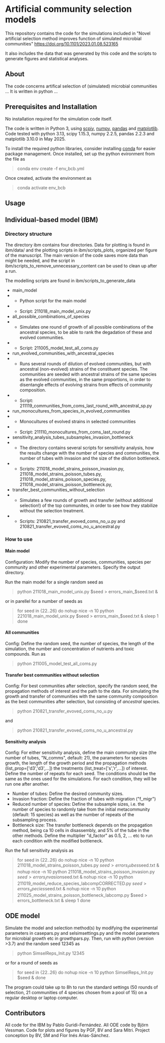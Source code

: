# Artificial community selection models
This repository contains the code for the simulations included in "Novel artificial selection method improves function of simulated microbial communities" https://doi.org/10.1101/2023.01.08.523165

It also includes the data that was generated by this code and the scripts to generate figures and statistical analyses.

## About
The code concerns artifical selection of (simulated) microbial communities ... It is written in python ... 

## Prerequisites and Installation
No installation required for the simulation code itself. 

The code is written in Python 3, using [scpiy](https://scipy.github.io/devdocs/dev/), [numpy](https://numpy.org/doc/stable/reference/index.html), [pandas](https://pandas.pydata.org/docs/user_guide/index.html) and [matplotlib](https://matplotlib.org/). Code tested with python 3.13, scipy 1.15.3, numpy 2.2.5, pandas 2.2.3 and matplotlib 3.10.0 in May 2025. 

To install the required python libraries, consider installing [conda](https://www.anaconda.com/docs/getting-started/miniconda/install) for easier package management. Once installed, set up the python evironment from the file as  
> conda env create -f env_bcb.yml

Once created, activate the environment as
> conda activate env_bcb

## Usage

## Individual-based model (IBM)
### Directory structure
The directory ibm contains four directories. Data for plotting is found in ibm/data/ and the plotting scripts in ibm/scripts_plots, organized per figure of the manuscript. The main version of the code saves more data than might be needed, and the script in ibm/scripts_to_remove_unnecessary_content can be used to clean up after a run.

The modelling scripts are found in ibm/scripts_to_generate_data
- main_model 
- - Python script for the main model
- - Script: 211018_main_model_unix.py
- all_possible_combinations_of_species
- - Simulates one round of growth of all possible combinations of the ancestral species, to be able to rank the degadation of these and evolved communities.
- - Script: 211005_model_test_all_coms.py
- run_evolved_communities_with_ancestral_species
- - Runs several rounds of dilution of evolved communities, but with ancestral (non-evolved) strains of the constituent species. The communities are seeded with ancestral strains of the same species as the evolved communities, in the same proportions, in order to disentangle effects of evolving strains from effects of community composition. 
- - Script: 211119_communities_from_coms_last_round_with_ancestral_sp.py
- run_monocultures_from_species_in_evolved_communities
- - Monocultures of evolved strains in selected communities
- - Script: 211110_monocultures_from_coms_last_round.py
- sensitivity_analysis_tubes_subsamples_invasion_bottleneck
- - The directory contains several scripts for sensitivity analysis, how the results change with the number of species and communities, the number of tubes with invasion and the size of the dilution bottleneck.
- - Scripts: 211018_model_strains_poisson_invasion.py, 211018_model_strains_poisson_tubes.py, 211018_model_strains_poisson_species.py, 211018_model_strains_poisson_bottleneck.py, 
- transfer_best_communities_without_selection
- - Simulates a few rounds of growth and transfer (without additional selection!) of the top communites, in order to see how they stabilize without the selection treatment.
- - Scripts: 210821_transfer_evoved_coms_no_u.py and 210821_transfer_evoved_coms_no_u_ancestral.py 

### How to use
#### Main model
Configuration:
Modify the number of species, communities, species per community and other experimental parameters. Specify the output directory.

Run the main model for a single random seed as 
> python 211018_main_model_unix.py $seed > errors_main_$seed.txt &

or in parellel for a number of seeds as 
> for seed in {22..26}
> do
>     nohup nice -n 10 python 221018_main_model_unix.py $seed > errors_main_$seed.txt &
>     sleep 1 
> done

#### All communities 
Config: Define the random seed, the number of species, the length of the simulation, the number and concentration of nutrients and toxic compounds. 
Run as
> python 211005_model_test_all_coms.py

#### Transfer best communities without selection
Config: For best communities after selection, specify the random seed, the propagation methods of interest and the path to the data. For simulating the growth and transfer of communities with the same community composition as the best communities after selection, but consisting of _ancestral_ species.
> python 210821_transfer_evoved_coms_no_u.py

and 
> python 210821_transfer_evoved_coms_no_u_ancestral.py


#### Sensitivity analysis 
Config: For either sensitivity analysis, define the main community size (the number of tubes, "N_comms", default: 21), the parameters for species growth, the length of the growth period and the propagation methods (list_prop=['d3','d3',...]) the treatments (list_treat=['s','r',...]) of interest. Define the number of repeats for each seed. The conditions should be the same as the ones used for the simulations. For each condition, they will be run one after another. 
- Number of tubes: Define the desired community sizes.
- Invasion fraction: Define the fraction of tubes with migration ("f_migr") 
- Reduced number of species: Define the subsample sizes, i.e. the number of species to randomly take from the initial metacommunity (default: 15 species) as well as the number of repeats of the subsampling process.
- Bottleneck size: The transfer bottleneck depends on the propagation method, being ca 10 cells in disassembly, and 5% of the tube in the other methods. Define the multiplier "d_factor" as 0.5, 2, ... etc to run each condition with the modified bottleneck. 

Run the full sensitivity analysis as
> for seed in {22..26}
> do
>     nohup nice -n 10 python 211018_model_strains_poisson_tubes.py $seed > errors_tubes$seed.txt &
>     nohup nice -n 10 python 211018_model_strains_poisson_invasion.py $seed > errors_invasion$seed.txt & 
>     nohup nice -n 10 python 211019_model_reduce_species_labcompCORRECTED.py $seed > errors_species$seed.txt & 
>     nohup nice -n 10 python 211025_model_strains_poisson_bottleneck_labcomp.py $seed > errors_bottleneck.txt &
>     sleep 1
> done



## ODE model
Simulate the model and selection method(s) by modifying the experimental parameters in casepars.py and selsimsettings.py and the model parameters for microbial growth etc in growthpars.py. Then, run with python (version >3.7) and the random seed 12345 as 
> python SimselReps_Init.py 12345

or for a round of seeds as 
> for seed in {22..26}
> do
>     nohup nice -n 10 python SimselReps_Init.py $seed &
> done

The program could take up to 8h to run the standard settings (50 rounds of selection, 21 communities of 4 species chosen from a pool of 15) on a regular desktop or laptop computer.

## Contributors
All code for the IBM by Pablo Guridi-Fernández. All ODE code by Björn Vessman. Code for plots and figures by PGF, BV and Sara Mitri. Project conception by BV, SM and Flor Inés Arias-Sánchez. 